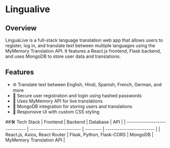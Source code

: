 # Lingualive

## Overview

LinguaLive is a full-stack language translation web app that allows users to register, log in, and translate text between multiple languages using the MyMemory Translation API. It features a React.js frontend, Flask backend, and uses MongoDB to store user data and translations.

## Features

- 🌐 Translate text between English, Hindi, Spanish, French, German, and more
- 🔐 Secure user registration and login using hashed passwords
- 🧠 Uses MyMemory API for live translations
- 💾 MongoDB integration for storing users and translations
- 🎨 Responsive UI with custom CSS styling

##🛠️ Tech Stack
| Frontend                      | Backend                   | Database | API                      |
| ----------------------------- | ------------------------- | -------- | ------------------------ |
| React.js, Axios, React Router | Flask, Python, Flask-CORS | MongoDB  | MyMemory Translation API |

